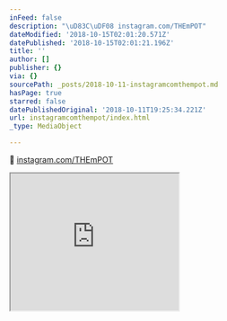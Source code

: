 ```yaml
---
inFeed: false
description: "\uD83C\uDF08 instagram.com/THEmPOT"
dateModified: '2018-10-15T02:01:20.571Z'
datePublished: '2018-10-15T02:01:21.196Z'
title: ''
author: []
publisher: {}
via: {}
sourcePath: _posts/2018-10-11-instagramcomthempot.md
hasPage: true
starred: false
datePublishedOriginal: '2018-10-11T19:25:34.221Z'
url: instagramcomthempot/index.html
_type: MediaObject

---
```

🌈 [instagram.com/THEmPOT][0]

<iframe src="https://the-grid.github.io/ed-userhtml/?g=eJx1U21v0zAQ_r5fcTtpJVnXuO3WDWjSaa0q4AMvQvAFhCbXdhNviR3iS1_o-t9xaDeQRiM5urMe3_Pcc3Z83OnATKXawNJ_UUZFLmxRKEMzu4p8CJ3O6AhiqRegZYJvJ-PbPeDWI3AUc8gqNU8wIypfM_b_Kjia7HIY21XM-Ai0g9xyqU0Ke6iLoihmnqjhy7W5h0rlCTpa58plShECrUuVIKkVMeEc7pkPkTJHnLRg7l4bx2bWkqOKl4yWmkhVnaedyBe7XiRdBNZwO1Hpkv4lu-MLvtvFPy5kYoYjYKext--UgZ4Hx0ttpPUqxOy2dqoKN49RstkOtxDMayNIWxOEmwWvwCXSiroRG4lKcVLTXDVZgHue8Azy5LFG9OnmzRQeHiBAbO-Zcit4UzCMKlXmXKiAvWDpGZ70r5rD2WFfcOgip-iGqNKzmlSATat49qzX8BnQVQJ97TayO69aXpc89R61lRFWqq-f3_kpl9Y0feR_dWEbG1ljDNvYKqxMTvoXPb-WP3uVHIvUhwsxKbLJ_cquavP-V_djaaff6sgfbNmSXNK7fHnZb5m6SHrdVpMPzl8NBudXgwv_8zL1HIKmBzsHd5xgbaSaa6MkhvBkc6po77Ebr7_w9AMvvLTMd4Hh9-6PiJelMnKS6VwGLhxuwyAc-hH76-8nHLOdJaOjZuTggXD4ufwGwCIeWg" height="244" style=""></iframe>



[0]: http://instagram.com/THEmPOT "THEmPOT"
